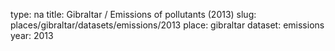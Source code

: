 type: na
title: Gibraltar / Emissions of pollutants (2013)
slug: places/gibraltar/datasets/emissions/2013
place: gibraltar
dataset: emissions
year: 2013
